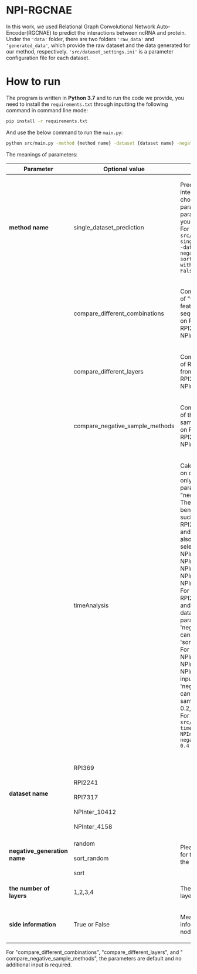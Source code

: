 # NPI-RGCNAE
  In this work, we used Relational Graph Convolutional 		Network Auto-Encoder(RGCNAE) to predict the interactions between ncRNA and protein.
  Under the `'data'` folder, there are two folders `'raw_data'` and `'generated_data'`, which provide the raw dataset and the data generated for our method, respectively.
  `'src/dataset_settings.ini'` is a parameter configuration file for each dataset.
# How to run
The program is written in **Python 3.7** and to run the code we provide, you need to install the `requirements.txt` through inputting the following command in command line mode:

```bash
pip install -r requirements.txt 
```

And use the below command to run the `main.py`:

```bash
python src/main.py -method {method name} -dataset {dataset name} -negative_random_sample {negative generation name} -layers {the number of layers} -with_side_information {side information}
```
The meanings of parameters: 

|  Parameter | Optional value |Meaning|
|--|--|--|
| **method name** | single_dataset_prediction |<p align="left">Predict ncRNA-protein interactions on a dataset chosed by the dataset parameter. Other parameters are the same as your input.<br> For example,`python src/main.py -method single_dataset_prediction -dataset RPI369  -negative_random_sample sort -layers 1 -with_side_information False`</p>|
| |compare_different_combinations|<p align="left">Compare the performance of "with sequence-based features" and "without sequence-based method" on RPI369, RPI2241,RPI7317 and NPInter10412.</p>|
| |compare_different_layers |<p align="left">Compare the performance of R-GCN layers varying from 1 to 4 on RPI369, RPI2241,RPI7317 and NPInter10412.</p>
| |compare_negative_sample_methods |<p align="left">Compare the performance of three different negative sample generation methods on RPI369, RPI2241,RPI7317 and NPInter10412.</p>
| |timeAnalysis|<p align="left">Calculate the runnning time on different datasets. You only need to enter two parameters, "dataset" and "negative_random_sample". <br>The "dataset" can be benchmarking datasets, such as  RPI7317, RPI369, RPI2241, NPInter_4158 and NPInter_10412. It can also be datasets randomly selected from NPInter10412, such as NPInter_10412_0.2,   NPInter_10412_0.4, NPInter_10412_0.6, NPInter_10412_0.8. <br>For RPI7317, RPI369, RPI2241, NPInter_4158 and NPInter_10412 datasets, the input parameter 'negative_random_sample' can be 'sort', 'sort_random', 'random'. <br>For NPInter_10412_0.2, NPInter_10412_0.4, NPInter_10412_0.6, and NPInter_10412_0.8, the input parameter 'negative_random_sample' can be the randomly sampling proportion, 0.2,0.4,0.6, and 0.8.<br>For example,`python src/main.py -method timeAnalysis -dataset  NPInter_10412_0.4 -negative_random_sample 0.4`</p>
|**dataset name** |	<br>RPI369</br> 	<br>RPI2241</br> 	<br>RPI7317</br><br> NPInter_10412</br><br> NPInter_4158</br> |
|**negative_generation name** |<br>random</br><br>sort_random</br><br>sort</br>|<p align="left">Please refer to our paper for the specific meaning of the above parameters.</p> 
|**the number of layers** |1,2,3,4|<p align="left">The number of R-GCN layers.</p>
|**side information**|True or False|<p align="left">Means whether use side information as part of the node feature.</p>

For "compare_different_combinations", "compare_different_layers", and "	compare_negative_sample_methods", the parameters are default and no additional input is required.




